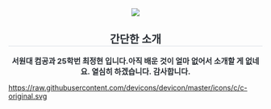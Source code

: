 <div align= "center">
    <img src="https://capsule-render.vercel.app/api?type=soft&color=ffe5f9&height=180&text=Hello%20*^^*&animation=blinking&fontColor=efbcf0&fontSize=40" />
    </div>
    <div align= "center"> 
    <h2 style="border-bottom: 1px solid #d8dee4; color: #282d33;"> 간단한 소개 </h2>  
    <div style="font-weight: 700; font-size: 15px; text-align: center; color: #282d33;"> 서원대 컴공과 25학번 </li>최정현 입니다.</li>아직 배운 것이 얼마 없어서 소개할 게 없네요. </li>열심히 하겠습니다. </li>감사합니다. </div> 
    </div>
    
https://raw.githubusercontent.com/devicons/devicon/master/icons/c/c-original.svg
